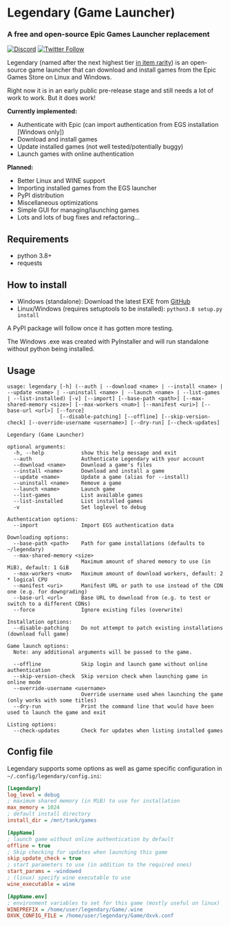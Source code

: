 # Legendary (Game Launcher)
### A free and open-source Epic Games Launcher replacement
[![Discord](https://discordapp.com/api/guilds/695233346627698689/widget.png?style=shield)](https://discord.gg/UJKBwPw) [![Twitter Follow](https://img.shields.io/twitter/follow/legendary_gl?label=Follow%20us%20for%20updates%21&style=social)](https://twitter.com/legendary_gl)

Legendary (named after the next highest tier [in item rarity](https://wow.gamepedia.com/Quality)) is an open-source game launcher that can download and install games from the Epic Games Store on Linux and Windows.

Right now it is in an early public pre-release stage and still needs a lot of work to work. But it does work!

**Currently implemented:**
 - Authenticate with Epic (can import authentication from EGS installation [Windows only])
 - Download and install games
 - Update installed games (not well tested/potentially buggy)
 - Launch games with online authentication

**Planned:**
 - Better Linux and WINE support
 - Importing installed games from the EGS launcher
 - PyPI distribution
 - Miscellaneous optimizations
 - Simple GUI for managing/launching games
 - Lots and lots of bug fixes and refactoring...

## Requirements

- python 3.8+
- requests

## How to install

- Windows (standalone): Download the latest EXE from [GitHub](https://github.com/derrod/legendary/releases/latest)
- Linux/Windows (requires setuptools to be installed): `python3.8 setup.py install`

A PyPI package will follow once it has gotten more testing.

The Windows .exe was created with PyInstaller and will run standalone without python being installed.

## Usage

````
usage: legendary [-h] (--auth | --download <name> | --install <name> | --update <name> | --uninstall <name> | --launch <name> | --list-games | --list-installed) [-v] [--import] [--base-path <path>] [--max-shared-memory <size>] [--max-workers <num>] [--manifest <uri>] [--base-url <url>] [--force]
                 [--disable-patching] [--offline] [--skip-version-check] [--override-username <username>] [--dry-run] [--check-updates]

Legendary (Game Launcher)

optional arguments:
  -h, --help            show this help message and exit
  --auth                Authenticate Legendary with your account
  --download <name>     Download a game's files
  --install <name>      Download and install a game
  --update <name>       Update a game (alias for --install)
  --uninstall <name>    Remove a game
  --launch <name>       Launch game
  --list-games          List available games
  --list-installed      List installed games
  -v                    Set loglevel to debug

Authentication options:
  --import              Import EGS authentication data

Downloading options:
  --base-path <path>    Path for game installations (defaults to ~/legendary)
  --max-shared-memory <size>
                        Maximum amount of shared memory to use (in MiB), default: 1 GiB
  --max-workers <num>   Maximum amount of download workers, default: 2 * logical CPU
  --manifest <uri>      Manifest URL or path to use instead of the CDN one (e.g. for downgrading)
  --base-url <url>      Base URL to download from (e.g. to test or switch to a different CDNs)
  --force               Ignore existing files (overwrite)

Installation options:
  --disable-patching    Do not attempt to patch existing installations (download full game)

Game launch options:
  Note: any additional arguments will be passed to the game.

  --offline             Skip login and launch game without online authentication
  --skip-version-check  Skip version check when launching game in online mode
  --override-username <username>
                        Override username used when launching the game (only works with some titles)
  --dry-run             Print the command line that would have been used to launch the game and exit

Listing options:
  --check-updates       Check for updates when listing installed games
````


## Config file

Legendary supports some options as well as game specific configuration in `~/.config/legendary/config.ini`:
````ini
[Legendary]
log_level = debug
; maximum shared memory (in MiB) to use for installation
max_memory = 1024
; default install directory
install_dir = /mnt/tank/games

[AppName]
; launch game without online authentication by default
offline = true
; Skip checking for updates when launching this game
skip_update_check = true
; start parameters to use (in addition to the required ones)
start_params = -windowed
; (linux) specify wine executable to use
wine_executable = wine

[AppName.env]
; environment variables to set for this game (mostly useful on linux)
WINEPREFIX = /home/user/legendary/Game/.wine
DXVK_CONFIG_FILE = /home/user/legendary/Game/dxvk.conf
````

